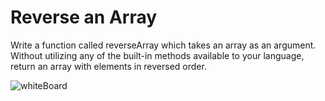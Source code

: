 # Reverse an Array
Write a function called reverseArray which takes an array as an argument.
Without utilizing any of the built-in methods available to your language,
return an array with elements in reversed order.

![whiteBoard](/mnt/c/Users/STUDENT/401Java/401data-structures-and-algorithms/src/WhitBoardCC1.png)